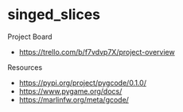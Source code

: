# singed_slices


Project Board 
- https://trello.com/b/f7vdvp7X/project-overview

Resources
- https://pypi.org/project/pygcode/0.1.0/
- https://www.pygame.org/docs/
- https://marlinfw.org/meta/gcode/
